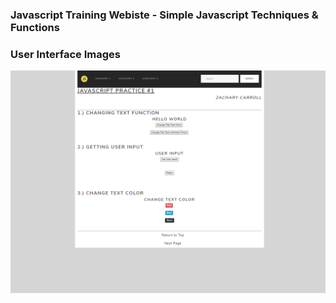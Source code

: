 ### Javascript Training Webiste - Simple Javascript Techniques & Functions


### User Interface Images 
 ![UI-01](https://github.com/zcarroll4/javascript/blob/master/Javascript-UI.png)
 

